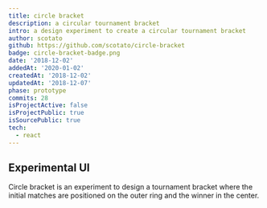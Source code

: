 ```yaml
---
title: circle bracket
description: a circular tournament bracket
intro: a design experiment to create a circular tournament bracket
author: scotato
github: https://github.com/scotato/circle-bracket
badge: circle-bracket-badge.png
date: '2018-12-02'
addedAt: '2020-01-02'
createdAt: '2018-12-02'
updatedAt: '2018-12-07'
phase: prototype
commits: 28
isProjectActive: false
isProjectPublic: true
isSourcePublic: true
tech: 
  - react
---
```


## Experimental UI
Circle bracket is an experiment to design a tournament bracket where the initial matches are positioned on the outer ring and the winner in the center.

